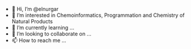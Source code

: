 - 👋 Hi, I’m @elnurgar
- 👀 I’m interested in Chemoinformatics, Programmation and Chemistry of Natural Products
- 🌱 I’m currently learning ...
- 💞️ I’m looking to collaborate on ...
- 📫 How to reach me ...

<!---
elnurgar/elnurgar is a ✨ special ✨ repository because its `README.md` (this file) appears on your GitHub profile.
You can click the Preview link to take a look at your changes.
--->
